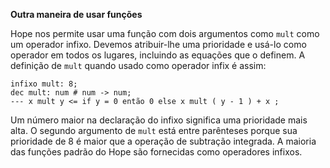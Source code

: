 **Outra maneira de usar funções**

Hope nos permite usar uma função com dois argumentos como `mult` como um operador infixo. Devemos atribuir-lhe uma prioridade e usá-lo como operador em todos os lugares, incluindo as equações que o definem. A definição de `mult` quando usado como operador infix é assim:

```hope
infixo mult: 8;
dec mult: num # num -> num;
--- x mult y <= if y = 0 então 0 else x mult ( y - 1 ) + x ;
```

Um número maior na declaração do infixo significa uma prioridade mais alta. O segundo argumento de `mult` está entre parênteses porque sua prioridade de 8 é maior que a operação de subtração integrada. A maioria das funções padrão do Hope são fornecidas como operadores infixos.